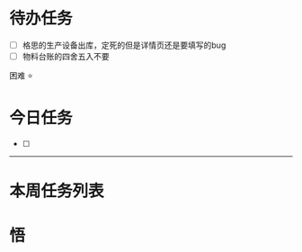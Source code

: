 # 待办任务
- [ ] 格思的生产设备出库，定死的但是详情页还是要填写的bug
- [ ] 物料台账的四舍五入不要

困难
⭐

# 今日任务
- [ ] 




------
# 本周任务列表



# 悟